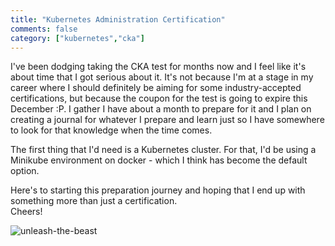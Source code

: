 ```yaml
---  
title: "Kubernetes Administration Certification"
comments: false
category: ["kubernetes","cka"]
---  
```


I've been dodging taking the CKA test for months now and I feel like it's about time that I got serious about it. It's not because I'm at a stage in my career where I should definitely be aiming for some industry-accepted certifications, but because the coupon for the test is going to expire this December :P. I gather I have about a month to prepare for it and I plan on creating a journal for whatever I prepare and learn just so I have somewhere to look for that knowledge when the time comes.

The first thing that I'd need is a Kubernetes cluster. For that, I'd be using a Minikube environment on docker - which I think has become the default option.  

Here's to starting this preparation journey and hoping that I end up with something more than just a certification.  
Cheers!  

![unleash-the-beast](https://media.giphy.com/media/3o8doT5DaMjfH3paHC/giphy.gif)